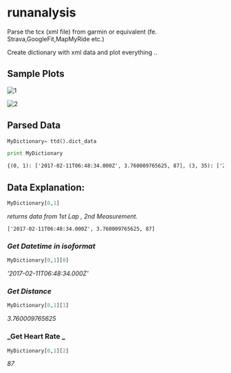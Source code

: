 # runanalysis

Parse the tcx (xml file) from garmin or equivalent (fe. Strava,GoogleFit,MapMyRide etc.)

Create dictionary with xml data and plot everything ..

## Sample Plots

![1](https://user-images.githubusercontent.com/3985557/165562301-cd274c3d-1e9f-4a6b-9f23-7b78494fb8a2.png)

![2](https://user-images.githubusercontent.com/3985557/165562310-41c43e56-8d38-4018-94c6-3630c15f6c3d.png)

## Parsed Data

```python
MyDictionary= ttd().dict_data

print MyDictionary
```

```xml
{(0, 1): ['2017-02-11T06:48:34.000Z', 3.760009765625, 87], (3, 35): ['2017-02-11T07:03:19.000Z', 3395.360107421875, 160], (4, 36): ['2017-02-11T07:07:46.000Z', 4291.8798828125, 167], (0, 76): ['2017-02-11T06:48:16.000Z', 382.6600036621094, 149], (4, 66): ['2017-02-11T07:08:54.000Z', 4519.06005859375, 168], (1, 64): ['2017-02-11T06:55:04.000Z', 1740.800048828125, 168], (2, 78): ['2017-02-11T07:00:54.000Z', 2913.080078125, 170], (0, 98): ['2017-02-11T06:49:02.000Z', 532.0800170898438, 147], (3, 86): ['2017-02-11T07:06:20.000Z', 4001.5400390625, 171]...}
```

## Data Explanation:

```python
MyDictionary[0,1]
```
_returns data from 1st Lap , 2nd Measurement._

`['2017-02-11T06:48:34.000Z', 3.760009765625, 87]`

### _Get Datetime in isoformat_

```python
MyDictionary[0,1][0]
```

_'2017-02-11T06:48:34.000Z'_

### _Get Distance_

```python
MyDictionary[0,1][1]
```

_3.760009765625_

### _Get Heart Rate _

```python
MyDictionary[0,1][2]
```
_87_
